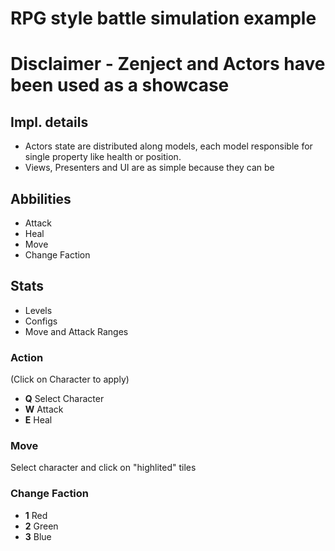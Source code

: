 # RPG style battle simulation example

# Disclaimer - Zenject and Actors have been used as a showcase



## Impl. details ##
* Actors state are distributed along models, each model responsible for single property like health or position.
* Views, Presenters and UI are as simple because they can be

## Abbilities ##
* Attack
* Heal
* Move
* Change Faction

## Stats ##
* Levels
* Configs
* Move and Attack Ranges

### Action ###
(Click on Character to apply)

* **Q** Select Character
* **W** Attack
* **E** Heal


### Move ###
Select character and click on "highlited" tiles

### Change Faction ###
* **1** Red
* **2** Green
* **3** Blue
